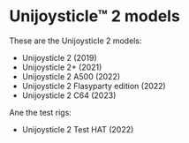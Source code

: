 # Unijoysticle™ 2 models

These are the Unijoysticle 2 models:

* Unijoysticle 2 (2019)
* Unijoysticle 2+ (2021)
* Unijoysticle 2 A500 (2022)
* Unijoysticle 2 Flasyparty edition (2022)
* Unijoysticle 2 C64 (2023)

Ane the test rigs:

* Unijoysticle 2 Test HAT (2022)
